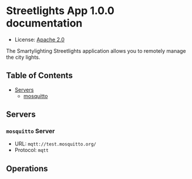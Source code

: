 # Streetlights App 1.0.0 documentation

* License: [Apache 2.0](https://www.apache.org/licenses/LICENSE-2.0)

The Smartylighting Streetlights application allows you
to remotely manage the city lights.


## Table of Contents

* [Servers](#servers)
  * [mosquitto](#mosquitto-server)

## Servers

### `mosquitto` Server

* URL: `mqtt://test.mosquitto.org/`
* Protocol: `mqtt`



## Operations

